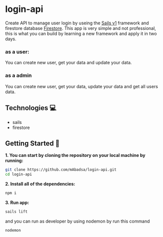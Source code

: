 # login-api

Create API to manage user login by useing the [Sails v1](https://sailsjs.com) framework and firestore database [Firestore](https://console.firebase.google.com/u/0/).
This app is very simple and not professional, this is what you can build by learning a new framework and apply it in two days.

### as a user:
You can create new user, get your data and update your data.

### as a admin
You can create new user, get your data, update your data and get all users data.

## Technologies :computer:
- sails
- firestore

## Getting Started 📣
**1. You can start by cloning the repository on your local machine by running:**

```sh
git clone https://github.com/mAbadsa/login-api.git
cd login-api
```

**2. Install all of the dependencies:**

```sh
npm i
```
**3. Run app:**
```sh
sails lift
```
and you can run as developer by using nodemon by run this command
```sh
nodemon
```

